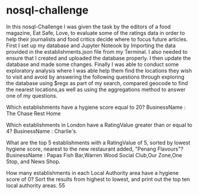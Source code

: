 # nosql-challenge

In this nosql-Challenge I was given the task by the editors of a food magazine, Eat Safe, Love, to evaluate some of the ratings data in order to help their journalists and food critics decide where to focus future articles. First I set up my database and Jupyter Noteook by Importing the data provided in the establishments.json file from my Terminal. I also needed to ensure that I created and uploaded the database properly. I then update the database and made some changes. Finally I was able to conduct some exploratory analysis where I was able help them find the locations they wish to visit and avoid by answering the following questions through exploring the database using $regx as part of my search, compared geocode to find the nearest locations,as well as using the aggregations method to answer one of my questions.

Which establishments have a hygiene score equal to 20?
BusinessName : The Chase Rest Home

Which establishments in London have a RatingValue greater than or equal to 4?
BusinessName : Charlie's.


What are the top 5 establishments with a RatingValue of 5, sorted by lowest hygiene score, nearest to the new restaurant added, "Penang Flavours"?
BusinessName : Papas Fish Bar,Warren Wood Social Club,Our Zone,One Stop, and News Shop.



How many establishments in each Local Authority area have a hygiene score of 0? Sort the results from highest to lowest, and print out the top ten local authority areas.
55



